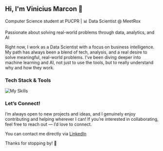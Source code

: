 ## Hi, I'm Vinicius Marcon 👋
Computer Science student at PUCPR | 📊 Data Scientist @ MeetRox


Passionate about solving real-world problems through data, analytics, and AI

Right now, I work as a Data Scientist with a focus on business intelligence. My path has always been a blend of tech, analysis, and a real desire to solve meaningful, real-world problems. I’ve been diving deeper into machine learning and AI, not just to use the tools, but to really understand why and how they work.



### Tech Stack & Tools
![My Skills](https://go-skill-icons.vercel.app/api/icons?i=python,pandas,streamlit,jupyter,metabase,flask,seaborn,matplotlib,postgres,mysql,git,github,slack,obsidian,excel&titles=true)

### Let’s Connect!
I’m always open to new projects and ideas, and I genuinely enjoy contributing and helping wherever I can!
If you’re interested in collaborating, feel free to reach out — I’d love to connect.

You can contact me directly via [LinkedIn](https://www.linkedin.com/in/vinicius-marcon/)

Thanks for stopping by! 👋


